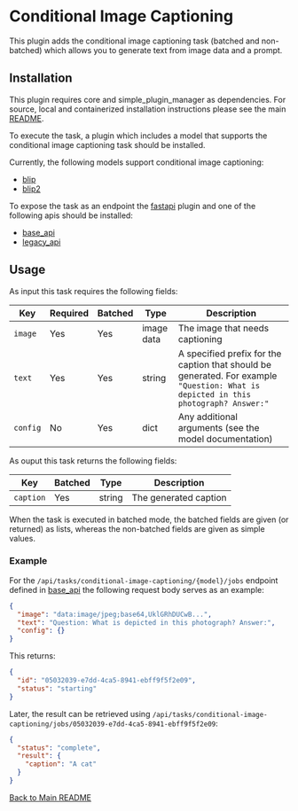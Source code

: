 # Conditional Image Captioning
This plugin adds the conditional image captioning task (batched and non-batched) which allows you to generate text from image data and a prompt.

## Installation

This plugin requires core and simple_plugin_manager as dependencies. For source, local and containerized installation instructions please see the main [README](../../README.md).

To execute the task, a plugin which includes a model that supports the conditional image captioning task should be installed. 

Currently, the following models support conditional image captioning:
- [blip](../blip/README.md)
- [blip2](../blip2/README.md)

To expose the task as an endpoint the [fastapi](../fastapi/README.md) plugin and one of the following apis should be installed:
- [base_api](../base_api/README.md)
- [legacy_api](../legacy_api/README.md)

## Usage

As input this task requires the following fields:

| Key | Required | Batched | Type| Description |
| --- | --- | --- | --- | --- |
| `image` | Yes | Yes | image data | The image that needs captioning |
| `text` | Yes | Yes | string | A specified prefix for the caption that should be generated. For example `"Question: What is depicted in this photograph? Answer:"` |
| `config` | No | Yes | dict | Any additional arguments (see the model documentation) |


As ouput this task returns the following fields:

| Key | Batched | Type| Description |
| --- | --- | --- | --- |
| `caption` | Yes | string | The generated caption |

When the task is executed in batched mode, the batched fields are given (or returned) as lists, whereas the non-batched fields are given as simple values.


### Example

For the `/api/tasks/conditional-image-captioning/{model}/jobs` endpoint defined in [base_api](../base_api/README.md) the following request body serves as an example:

```json
{
  "image": "data:image/jpeg;base64,UklGRhDUCwB...",
  "text": "Question: What is depicted in this photograph? Answer:",
  "config": {}
}
```


This returns:

```json
{
  "id": "05032039-e7dd-4ca5-8941-ebff9f5f2e09",
  "status": "starting"
}
```

Later, the result can be retrieved using `/api/tasks/conditional-image-captioning/jobs/05032039-e7dd-4ca5-8941-ebff9f5f2e09`:

```json
{
  "status": "complete",
  "result": {
    "caption": "A cat"
  }
}
```


[Back to Main README](../../README.md)

